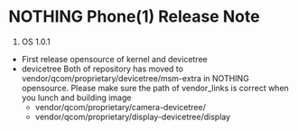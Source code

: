 # NOTHING Phone(1) Release Note
1. OS 1.0.1
- First release opensource of kernel and devicetree
- devicetree
   Both of repository has moved to vendor/qcom/proprietary/devicetree/msm-extra in NOTHING opensource.
   Please make sure the path of vendor_links is correct when you lunch and building image
    - vendor/qcom/proprietary/camera-devicetree/
    - vendor/qcom/proprietary/display-devicetree/display

